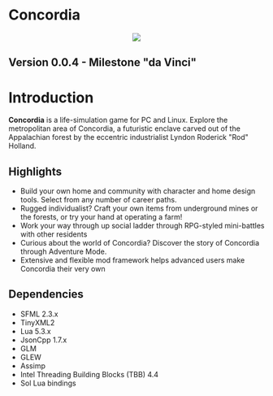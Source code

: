 Concordia
=========

<center><img src="https://i.imgur.com/tQWJ3gY.png"></center>

## Version 0.0.4 - Milestone "da Vinci"

# Introduction

**Concordia** is a life-simulation game for PC and Linux. Explore the metropolitan area of Concordia, a futuristic enclave carved out of the Appalachian forest by the eccentric industrialist Lyndon Roderick "Rod" Holland.

## Highlights

* Build your own home and community with character and home design tools. Select from any number of career paths.
* Rugged individualist? Craft your own items from underground mines or the forests, or try your hand at operating a farm!
* Work your way through up social ladder through RPG-styled mini-battles with other residents
* Curious about the world of Concordia? Discover the story of Concordia through Adventure Mode.
* Extensive and flexible mod framework helps advanced users make Concordia their very own

## Dependencies
* SFML 2.3.x
* TinyXML2
* Lua 5.3.x
* JsonCpp 1.7.x
* GLM
* GLEW
* Assimp
* Intel Threading Building Blocks (TBB) 4.4
* Sol Lua bindings
